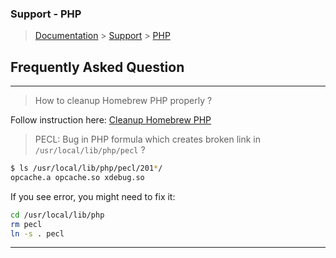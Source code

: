 ### Support - PHP

> [Documentation](./../readme.md) > [Support](./readme.md) > [PHP](./php.md)

## Frequently Asked Question

---

> How to cleanup Homebrew PHP properly ?
>
Follow instruction here: [Cleanup Homebrew PHP](./../upgrading/cleanup-homebew-php.md)

> PECL: Bug in PHP formula which creates broken link in `/usr/local/lib/php/pecl` ?
>

```bash
$ ls /usr/local/lib/php/pecl/201*/
opcache.a opcache.so xdebug.so
```

If you see error, you might need to fix it:
```bash
cd /usr/local/lib/php
rm pecl
ln -s . pecl
```

---
